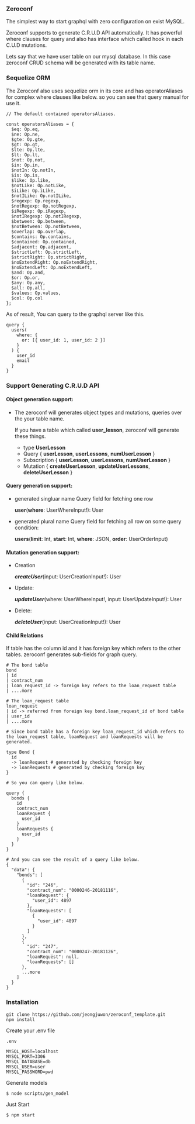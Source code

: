 ### Zeroconf

The simplest way to start graphql with zero configuration on exist MySQL.

Zeroconf supports to generate C.R.U.D API automatically. It has powerful where clauses for query and also has interface which called hook in each C.U.D mutations.

Lets say that we have user table on our mysql database. In this case zeroconf CRUD schema will be generated with its table name.

### Sequelize ORM

The Zeroconf also uses sequelize orm in its core and has operatorAliases for complex where clauses like below. so you can see that query manual for use it.

```
// The default contained operatorsAliases.

const operatorsAliases = {
  $eq: Op.eq,
  $ne: Op.ne,
  $gte: Op.gte,
  $gt: Op.gt,
  $lte: Op.lte,
  $lt: Op.lt,
  $not: Op.not,
  $in: Op.in,
  $notIn: Op.notIn,
  $is: Op.is,
  $like: Op.like,
  $notLike: Op.notLike,
  $iLike: Op.iLike,
  $notILike: Op.notILike,
  $regexp: Op.regexp,
  $notRegexp: Op.notRegexp,
  $iRegexp: Op.iRegexp,
  $notIRegexp: Op.notIRegexp,
  $between: Op.between,
  $notBetween: Op.notBetween,
  $overlap: Op.overlap,
  $contains: Op.contains,
  $contained: Op.contained,
  $adjacent: Op.adjacent,
  $strictLeft: Op.strictLeft,
  $strictRight: Op.strictRight,
  $noExtendRight: Op.noExtendRight,
  $noExtendLeft: Op.noExtendLeft,
  $and: Op.and,
  $or: Op.or,
  $any: Op.any,
  $all: Op.all,
  $values: Op.values,
  $col: Op.col
};
```

As of result, You can query to the graphql server like this.

```
query {
  users(
    where: {
      or: [{ user_id: 1, user_id: 2 }]
    }
  ) {
    user_id
    email
  }
}
```

### Support Generating C.R.U.D API

#### Object generation support:

- The zeroconf will generates object types and mutations, queries over the your table name.

  If you have a table which called **user_lesson**, zeroconf will generate these things.

  - type **UserLesson**
  - Query { **userLesson**, **userLessons**, **numUserLesson** }
  - Subscription { **userLesson**, **userLessons**, **numUserLesson** }
  - Mutation { **createUserLesson**, **updateUserLessons**, **deleteUserLesson** }

#### Query generation support:

- generated singluar name Query field for fetching one row

  **user**(**where**: UserWhereInput!): User

- generated plural name Query field for fetching all row on some query condition:

  **users**(**limit**: Int, **start**: Int, **where**: JSON, **order**: UserOrderInput)

#### Mutation generation support:

- Creation

  **_createUser_**(input: UserCreationInput!): User

- Update:

  **_updateUser_**(where: UserWhereInput!, input: UserUpdateInput!): User

- Delete:

  **_deleteUser_**(input: UserCreationInput!): User

#### Child Relations

If table has the column id and it has foreign key which refers to the other tables.
zeroconf generates sub-fields for graph query.

```
# The bond table
bond
| id
| contract_num
| loan_request_id -> foreign key refers to the loan_request table
| ....more

# The loan_request table
loan_request
| id -> referred from foreign key bond.loan_request_id of bond table
| user_id
| ....more

# Since bond table has a foreign key loan_request_id which refers to the loan_request table, loanRequest and loanRequests will be generated.

type Bond {
  id
  -> loanRequest # generated by checking foreign key
  -> loanRequests # generated by checking foreign key
}

# So you can query like below.

query {
  bonds {
    id
    contract_num
    loanRequest {
      user_id
    }
  	loanRequests {
      user_id
    }
  }
}

# And you can see the result of a query like below.
{
  "data": {
    "bonds": [
      {
        "id": "246",
        "contract_num": "0000246-20181116",
        "loanRequest": {
          "user_id": 4897
        },
        "loanRequests": [
          {
            "user_id": 4897
          }
        ]
      },
      {
        "id": "247",
        "contract_num": "0000247-20181126",
        "loanRequest": null,
        "loanRequests": []
      },
      ...more
    ]
  }
}
```

### Installation

```
git clone https://github.com/jeongjuwon/zeroconf_template.git
npm install
```

Create your .env file

```
.env

MYSQL_HOST=localhost
MYSQL_PORT=3306
MYSQL_DATABASE=db
MYSQL_USER=user
MYSQL_PASSWORD=pwd
```

Generate models

```
$ node scripts/gen_model
```

Just Start

```
$ npm start
```
